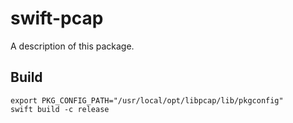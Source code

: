 # swift-pcap

A description of this package.

## Build

```
export PKG_CONFIG_PATH="/usr/local/opt/libpcap/lib/pkgconfig"
swift build -c release
```